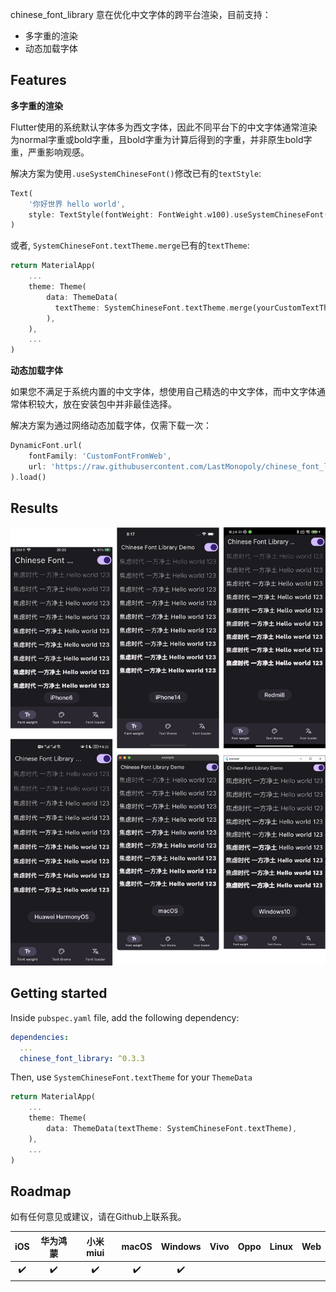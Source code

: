 <!--
This README describes the package. If you publish this package to pub.dev,
this README's contents appear on the landing page for your package.

For information about how to write a good package README, see the guide for
[writing package pages](https://dart.dev/guides/libraries/writing-package-pages).

For general information about developing packages, see the Dart guide for
[creating packages](https://dart.dev/guides/libraries/create-library-packages)
and the Flutter guide for
[developing packages and plugins](https://flutter.dev/developing-packages).
-->

chinese_font_library 意在优化中文字体的跨平台渲染，目前支持：
- 多字重的渲染
- 动态加载字体

## Features

**多字重的渲染**

Flutter使用的系统默认字体多为西文字体，因此不同平台下的中文字体通常渲染为normal字重或bold字重，且bold字重为计算后得到的字重，并非原生bold字重，严重影响观感。

解决方案为使用`.useSystemChineseFont()`修改已有的`textStyle`:

```dart
Text(
    '你好世界 hello world',
    style: TextStyle(fontWeight: FontWeight.w100).useSystemChineseFont(),
)
```

或者, `SystemChineseFont.textTheme.merge`已有的`textTheme`:

```dart
return MaterialApp(
    ...
    theme: Theme(
        data: ThemeData(
          textTheme: SystemChineseFont.textTheme.merge(yourCustomTextTheme),
        ),
    ),
    ...
)
```

**动态加载字体**

如果您不满足于系统内置的中文字体，想使用自己精选的中文字体，而中文字体通常体积较大，放在安装包中并非最佳选择。

解决方案为通过网络动态加载字体，仅需下载一次：

```dart
DynamicFont.url(
    fontFamily: 'CustomFontFromWeb',
    url: 'https://raw.githubusercontent.com/LastMonopoly/chinese_font_library/master/example/assets/SmileySans-Oblique.ttf',
).load()
```

## Results

![Font weights demo from multiple devices](https://raw.githubusercontent.com/LastMonopoly/chinese_font_library/master/screenshots/combined.png)

## Getting started

Inside `pubspec.yaml` file, add the following dependency:

```yaml
dependencies:
  ...
  chinese_font_library: ^0.3.3
```

Then, use `SystemChineseFont.textTheme` for your `ThemeData`

```dart
return MaterialApp(
    ...
    theme: Theme(
        data: ThemeData(textTheme: SystemChineseFont.textTheme),        
    ),
    ...
)
```

## Roadmap

如有任何意见或建议，请在Github上联系我。

|  iOS  | 华为鸿蒙 | 小米 miui | macOS | Windows | Vivo  | Oppo  | Linux |  Web  |
| :---: | :------: | :-------: | :---: | :-----: | :---: | :---: | :---: | :---: |
|   ✔️   |    ✔️     |     ✔️     |   ✔️   |    ✔️    |
